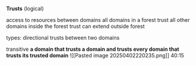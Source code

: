 **Trusts**
(logical)

access to resources between domains
all domains in a forest trust all other domains inside the forest
trust can extend outside forest

types:
directional
trusts between two domains

transitive
**a domain that trusts a domain and trusts every domain that trusts its trusted domain**
![[Pasted image 20250402220235.png]]
40:15